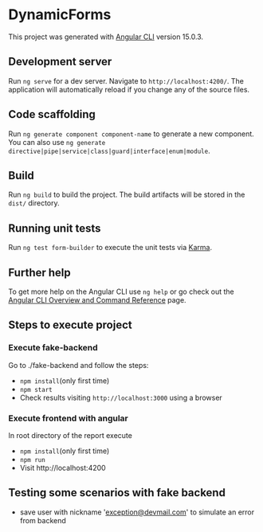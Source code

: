 # DynamicForms

This project was generated with [Angular CLI](https://github.com/angular/angular-cli) version 15.0.3.

## Development server

Run `ng serve` for a dev server. Navigate to `http://localhost:4200/`. The application will automatically reload if you change any of the source files.

## Code scaffolding

Run `ng generate component component-name` to generate a new component. You can also use `ng generate directive|pipe|service|class|guard|interface|enum|module`.

## Build

Run `ng build` to build the project. The build artifacts will be stored in the `dist/` directory.

## Running unit tests

Run `ng test form-builder` to execute the unit tests via [Karma](https://karma-runner.github.io).

## Further help

To get more help on the Angular CLI use `ng help` or go check out the [Angular CLI Overview and Command Reference](https://angular.io/cli) page.


## Steps to execute project
 ### Execute fake-backend

 Go to ./fake-backend and follow the steps:
 * `npm install`(only first time)
 * `npm start`
 * Check results visiting `http://localhost:3000` using a browser

 ### Execute frontend with angular

 In root directory of the report execute
 * `npm install`(only first time)
 * `npm run`
 * Visit http://localhost:4200

 ## Testing some scenarios with fake backend

 * save user with nickname 'exception@devmail.com' to simulate an error from backend

